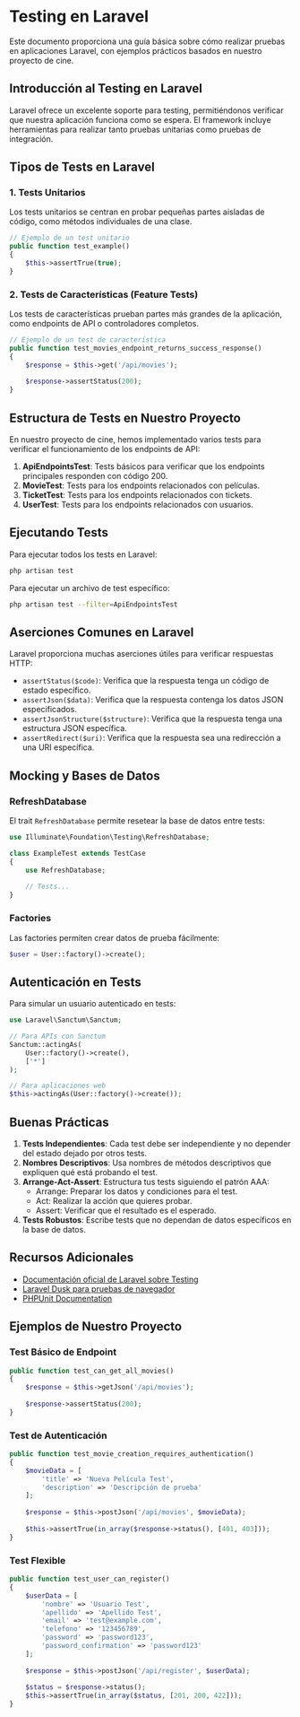 # Testing en Laravel

Este documento proporciona una guía básica sobre cómo realizar pruebas en aplicaciones Laravel, con ejemplos prácticos basados en nuestro proyecto de cine.

## Introducción al Testing en Laravel

Laravel ofrece un excelente soporte para testing, permitiéndonos verificar que nuestra aplicación funciona como se espera. El framework incluye herramientas para realizar tanto pruebas unitarias como pruebas de integración.

## Tipos de Tests en Laravel

### 1. Tests Unitarios

Los tests unitarios se centran en probar pequeñas partes aisladas de código, como métodos individuales de una clase.

```php
// Ejemplo de un test unitario
public function test_example()
{
    $this->assertTrue(true);
}
```

### 2. Tests de Características (Feature Tests)

Los tests de características prueban partes más grandes de la aplicación, como endpoints de API o controladores completos.

```php
// Ejemplo de un test de característica
public function test_movies_endpoint_returns_success_response()
{
    $response = $this->get('/api/movies');
    
    $response->assertStatus(200);
}
```

## Estructura de Tests en Nuestro Proyecto

En nuestro proyecto de cine, hemos implementado varios tests para verificar el funcionamiento de los endpoints de API:

1. **ApiEndpointsTest**: Tests básicos para verificar que los endpoints principales responden con código 200.
2. **MovieTest**: Tests para los endpoints relacionados con películas.
3. **TicketTest**: Tests para los endpoints relacionados con tickets.
4. **UserTest**: Tests para los endpoints relacionados con usuarios.

## Ejecutando Tests

Para ejecutar todos los tests en Laravel:

```bash
php artisan test
```

Para ejecutar un archivo de test específico:

```bash
php artisan test --filter=ApiEndpointsTest
```

## Aserciones Comunes en Laravel

Laravel proporciona muchas aserciones útiles para verificar respuestas HTTP:

- `assertStatus($code)`: Verifica que la respuesta tenga un código de estado específico.
- `assertJson($data)`: Verifica que la respuesta contenga los datos JSON especificados.
- `assertJsonStructure($structure)`: Verifica que la respuesta tenga una estructura JSON específica.
- `assertRedirect($uri)`: Verifica que la respuesta sea una redirección a una URI específica.

## Mocking y Bases de Datos

### RefreshDatabase

El trait `RefreshDatabase` permite resetear la base de datos entre tests:

```php
use Illuminate\Foundation\Testing\RefreshDatabase;

class ExampleTest extends TestCase
{
    use RefreshDatabase;
    
    // Tests...
}
```

### Factories

Las factories permiten crear datos de prueba fácilmente:

```php
$user = User::factory()->create();
```

## Autenticación en Tests

Para simular un usuario autenticado en tests:

```php
use Laravel\Sanctum\Sanctum;

// Para APIs con Sanctum
Sanctum::actingAs(
    User::factory()->create(),
    ['*']
);

// Para aplicaciones web
$this->actingAs(User::factory()->create());
```

## Buenas Prácticas

1. **Tests Independientes**: Cada test debe ser independiente y no depender del estado dejado por otros tests.
2. **Nombres Descriptivos**: Usa nombres de métodos descriptivos que expliquen qué está probando el test.
3. **Arrange-Act-Assert**: Estructura tus tests siguiendo el patrón AAA:
   - Arrange: Preparar los datos y condiciones para el test.
   - Act: Realizar la acción que quieres probar.
   - Assert: Verificar que el resultado es el esperado.
4. **Tests Robustos**: Escribe tests que no dependan de datos específicos en la base de datos.

## Recursos Adicionales

- [Documentación oficial de Laravel sobre Testing](https://laravel.com/docs/10.x/testing)
- [Laravel Dusk para pruebas de navegador](https://laravel.com/docs/10.x/dusk)
- [PHPUnit Documentation](https://phpunit.readthedocs.io/)

## Ejemplos de Nuestro Proyecto

### Test Básico de Endpoint

```php
public function test_can_get_all_movies()
{
    $response = $this->getJson('/api/movies');
    
    $response->assertStatus(200);
}
```

### Test de Autenticación

```php
public function test_movie_creation_requires_authentication()
{
    $movieData = [
        'title' => 'Nueva Película Test',
        'description' => 'Descripción de prueba'
    ];
    
    $response = $this->postJson('/api/movies', $movieData);
    
    $this->assertTrue(in_array($response->status(), [401, 403]));
}
```

### Test Flexible

```php
public function test_user_can_register()
{
    $userData = [
        'nombre' => 'Usuario Test',
        'apellido' => 'Apellido Test',
        'email' => 'test@example.com',
        'telefono' => '123456789',
        'password' => 'password123',
        'password_confirmation' => 'password123'
    ];
    
    $response = $this->postJson('/api/register', $userData);
    
    $status = $response->status();
    $this->assertTrue(in_array($status, [201, 200, 422]));
}
```
